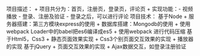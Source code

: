 项目描述：
    + 项目共分为：首页，注册页，登录页，评论页
    + 实现功能：- 视频播放
                - 登录、注册及验证
                - 登录之后，可以进行评论
项目技术：
    基于Node
    + 服务器搭建：第三方模块express的使用
    + 数据库搭建：Mongodb的使用
    + 使用webpack Loader中的babel把es6编译成es5
    + 使用webpack 进行代码压缩
    基于Html5，Css3
    + 静态页面效果实现
    + Css3个别页面交互效果的实现
    + 播放器的实现
    基于jQuery
    + 页面交互效果的实现
    + Ajax数据交互，如登录注册验证
